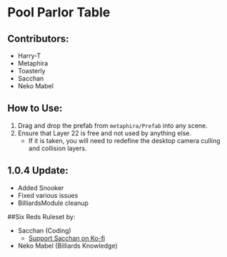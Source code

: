 # Pool Parlor Table

## Contributors:
- Harry-T
- Metaphira
- Toasterly
- Sacchan
- Neko Mabel

## How to Use:
1. Drag and drop the prefab from `metaphira/Prefab` into any scene.
2. Ensure that Layer 22 is free and not used by anything else.
   - If it is taken, you will need to redefine the desktop camera culling and collision layers.

## 1.0.4 Update:
- Added Snooker
- Fixed various issues
- BilliardsModule cleanup

##Six Reds Ruleset by:
- Sacchan (Coding)
  - [Support Sacchan on Ko-fi](https://ko-fi.com/sacchanvrc)
- Neko Mabel (Billiards Knowledge)

